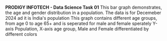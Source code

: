 **PRODIGY INFOTECH - Data Science Task 01**
This bar graph demonstrates, the age and gender distribution in a population.
The data is for Decemeber 2024 ad it is  India's population
This graph contains different age groups, from age 0 to age 65+ and is seperated for male and female sperately
Y-axis Population, X-axis age group, Male and Female differentiated by different colors
